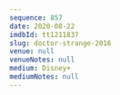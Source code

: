 ```yaml
---
sequence: 857
date: 2020-08-22
imdbId: tt1211837
slug: doctor-strange-2016
venue: null
venueNotes: null
medium: Disney+
mediumNotes: null
---
```

